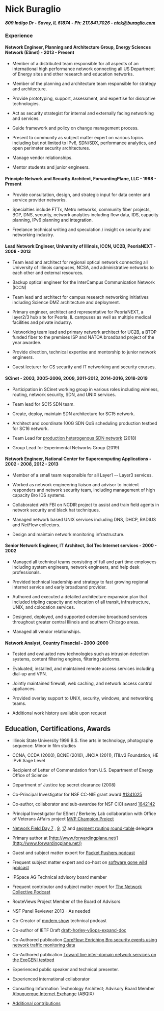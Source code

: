 # Nick Buraglio
***809 Indigo Dr -***
***Savoy, IL 61874 -***
***Ph: 217.841.7026 -***
***[nick@buraglio.com](mailto:nick@buraglio.com)***

### Experience

#### Network Engineer, Planning and Architecture Group, Energy Sciences Network (ESnet) - 2013 - Present

- Member of a distributed team responsible for all aspects of an
international high performance network connecting all US Department of
Energy sites and other research and education networks.

- Member of the planning and architecture team responsible for strategy
and architecture.

- Provide prototyping, support, assessment, and expertise for disruptive
technologies.

- Act as security strategist for internal and externally facing networking
and services.

- Guide framework and policy on change management process.

- Present to community as subject matter expert on various topics
including but not limited to IPv6, SDN/SDX, performance analytics, and
open perimeter security architectures.

- Manage vendor relationships.

- Mentor students and junior engineers.

#### Principle Network and Security Architect, ForwardingPlane, LLC - 1998 - Present

- Provide consultation, design, and strategic input for data center and
service provider networks.

- Specialties include FTTx, Metro networks, community fiber projects, BGP,
DNS, security, network analytics including flow data, IDS, capacity
planning, IPv6 planning and integration.

- Freelance technical writing and speculation / insight on security and
networking industry.

#### Lead Network Engineer, University of Illinois, ICCN, UC2B, PeoriaNEXT - 2008 - 2013

- Team lead and architect for regional optical network connecting all
University of Illinois campuses, NCSA, and administrative networks to
each other and external resources.

- Backup optical engineer for the InterCampus Communication Network (ICCN)

- Team lead and architect for campus research networking initiatives
including Science DMZ architecture and deployment.

- Primary engineer, architect and representative for PeoriaNEXT, a
layer2/3 hub site for Peoria, IL campuses as well as multiple medical
facilities and private industry.

- Networking team lead and primary network architect for UC2B, a BTOP
funded fiber to the premises ISP and NATOA broadband project of the year
awardee.

- Provide direction, technical expertise and mentorship to junior network
engineers.

- Guest lecturer for CS security and IT networking and security courses.

#### SCinet - 2003, 2005-2006, 2009, 2011-2012, 2014-2016, 2018-2019

- Participation in SCinet working group in various roles including
wireless, routing, network security, SDN, and UNIX services.

- Team lead for SC15 SDN team.

- Create, deploy, maintain SDN architecture for SC15 network.

- Architect and coordinate 100G SDN QoS scheduling production testbed for
SC16 network.

- Team Lead for [production heterogenous SDN
network](https://noviflow.com/sc18/) (2018)

- Group Lead for Experimental Networks Group (2019)

#### Network Engineer, National Center for Supercomputing Applications - 2002 - 2008, 2012 - 2013

- Member of a small team responsible for all Layer1 -- Layer3 services.

- Worked as network engineering liaison and advisor to incident responders
and network security team, including management of high capacity Bro IDS
systems.

- Collaborated with FBI on NCDIR project to assist and train field agents
in network security and black hat techniques.

- Managed network based UNIX services including DNS, DHCP, RADIUS and
NetFlow collectors.

- Design and maintain network monitoring infrastructure.

#### Senior Network Engineer, IT Architect, Sol Tec Internet services - 2000 - 2002

- Managed all technical teams consisting of full and part time employees
including system engineers, network engineers, and help desk
professionals.

- Provided technical leadership and strategy to fast growing regional
internet service and early broadband provider.

- Authored and executed a detailed architecture expansion plan that
included tripling capacity and relocation of all transit,
infrastructure, UNIX, and colocation services.

- Designed, deployed, and supported extensive broadband services
throughout greater central Illinois and southern Chicago areas.

- Managed all vendor relationships.

#### Network Analyst, Country Financial - 2000-2000

- Tested and evaluated new technologies such as intrusion detection
systems, content filtering engines, filtering platforms.

- Evaluated, installed, and maintained remote access services including
dial-up and VPN.

- Jointly maintained firewall, web caching, and network access control
appliances.

- Provided overlay support to UNIX, security, windows, and networking
teams.

- Additional work history available upon request

## Education, Certifications, Awards

-   Illinois State University 1999 B.S. fine arts in technology,
    photography sequence. Minor in film studies

-  CCNA, CCDA (2000), BCNE (2010), JNCIA (2011), ITILv3 Foundation, HE
    IPv6 Sage Level

-   Recipient of Letter of Commendation from U.S. Department of Energy
    Office of Science

-   Department of Justice top secret clearance (2008)

-    Co-Principal Investigator for NSF CC-NIE grant award
    [#1341025](http://www.nsf.gov/awardsearch/showAward?AWD_ID=1341025&HistoricalAwards=false)

-    Co-author, collaborator and sub-awardee for NSF CICI award
    [1642142](https://nsf.gov/awardsearch/showAward?AWD_ID=1642142)

-   Principal Investigator for ESnet / Berkeley Lab collaboration with
    Office of Veterans Affairs project [MVP Champion
    Project](https://www.energy.gov/articles/doe-and-va-team-improve-healthcare-veterans)

-   [Network Field Day 7](http://techfieldday.com/event/nfd7/) ,
    [9](http://techfieldday.com/event/nfd9/),
    [17](https://techfieldday.com/event/nfd17/) and [segment
    routing round-table](http://techfieldday.com/event/srr1/)
    delegate

-   Primary author at
    [http://www.forwardingplane.net/](http://www.forwardingplane.net/)

-   Guest and subject matter expert for [Packet Pushers
    podcast](http://packetpushers.net/podcast/)

-   Frequent subject matter expert and co-host on [software gone wild
    podcast](https://www.ipspace.net/Podcast/Software_Gone_Wild/About)

-   IPSpace AG Technical advisory board member

-   Frequent contributor and subject matter expert for [The Network
    Collective
    Podcast](https://thenetworkcollective.com/?s=buraglio)

-   RouteViews Project Member of the Board of Advisors

-   NSF Panel Reviewer 2013 - As needed

-   Co-Creator of [modem.show](https://wwww.modem.show) technical
    podcast

-   Co-author of IETF Draft
    [draft-horley-v6ops-expand-doc](https://datatracker.ietf.org/doc/draft-horley-v6ops-expand-doc/)

-   Co-Authored publication [CoreFlow: Enriching Bro security events
    using network traffic monitoring
    data](http://delaat.net/pubs/2017-j-2.pdf)

-   Co-Authored publication [Toward live inter-domain network services
    on the ExoGENI
    testbed](https://ieeexplore.ieee.org/abstract/document/8407026)

-    Experienced public speaker and technical presenter.

-    Experienced international collaborator

-   Consulting Information Technology Architect; Advisory Board Member
    [Albuquerque Internet Exchange](https://www.abqix.net) (ABQIX)

-  [Additional contributions](https://scholar.google.com/scholar?scilib=1&scioq=buraglio&hl=en&as_sdt=0,14)
